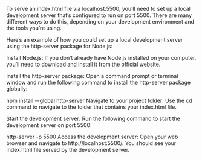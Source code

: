 To serve an index.html file via localhost:5500, you’ll need to set up a local development server that’s configured to run on port 5500. There are many different ways to do this, depending on your development environment and the tools you’re using.

Here’s an example of how you could set up a local development server using the http-server package for Node.js:

Install Node.js: If you don’t already have Node.js installed on your computer, you’ll need to download and install it from the official website.

Install the http-server package: Open a command prompt or terminal window and run the following command to install the http-server package globally:

npm install --global http-server
Navigate to your project folder: Use the cd command to navigate to the folder that contains your index.html file.

Start the development server: Run the following command to start the development server on port 5500:

http-server -p 5500
Access the development server: Open your web browser and navigate to http://localhost:5500/. You should see your index.html file served by the development server.